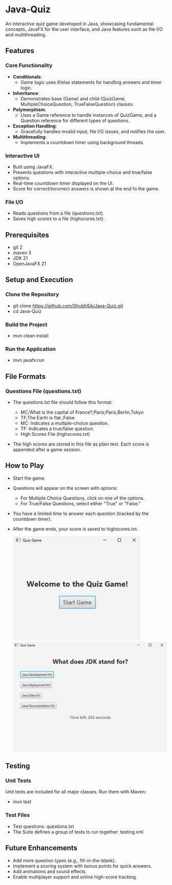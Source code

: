 # Java-Quiz
An interactive quiz game developed in Java, showcasing fundamental concepts, JavaFX for the user interface, and Java features such as file I/O and multithreading.

## Features
### Core Functionality
- **Conditionals**: 
   - Game logic uses if/else statements for handling answers and timer logic.
- **Inheritance**: 
   - Demonstrates base (Game) and child (QuizGame, MultipleChoiceQuestion, TrueFalseQuestion) classes.
- **Polymorphism**: 
   - Uses a Game reference to handle instances of QuizGame, and a Question reference for different types of questions. 
- **Exception Handling**: 
   - Gracefully handles invalid input, file I/O issues, and notifies the user.
- **Multithreading**: 
   - Implements a countdown timer using background threads.
### Interactive UI
- Built using JavaFX.
- Presents questions with interactive multiple-choice and true/false options.
- Real-time countdown timer displayed on the UI.
- Score for correct/incorrect answers is shown at the end fo the game.
### File I/O
* Reads questions from a file (questions.txt).
* Saves high scores to a file (highscores.txt).

## Prerequisites
- git 2
- maven 3
- JDK 21
- OpenJavaFX 21

## Setup and Execution
### Clone the Repository

- git clone https://github.com/ShubhSik/Java-Quiz.git
- cd Java-Quiz

### Build the Project

- mvn clean install

### Run the Application

- mvn javafx:run

## File Formats
### Questions File (questions.txt)
- The questions.txt file should follow this format:
  - MC;What is the capital of France?;Paris;Paris,Berlin,Tokyo
  - TF;The Earth is flat.;False 
  - MC: Indicates a multiple-choice question.
  - TF: Indicates a true/false question.
  - High Scores File (highscores.txt)


- The high scores are stored in this file as plain text. Each score is appended after a game session.

## How to Play
- Start the game.
- Questions will appear on the screen with options:
  - For Multiple Choice Questions, click on one of the options. 
  - For True/False Questions, select either "True" or "False."
- You have a limited time to answer each question (tracked by the countdown timer).
- After the game ends, your score is saved to highscores.txt.

  ![Start Quiz](src/main/resources/start.PNG)
  ![Start Quiz](src/main/resources/questions.PNG)

## Testing
### Unit Tests
Unit tests are included for all major classes. Run them with Maven:

- mvn test

### Test Files
- Test questions: questions.txt
- The Suite defines a group of tests to run together: testing.xml

## Future Enhancements
- Add more question types (e.g., fill-in-the-blank).
- Implement a scoring system with bonus points for quick answers.
- Add animations and sound effects.
- Enable multiplayer support and online high-score tracking.
